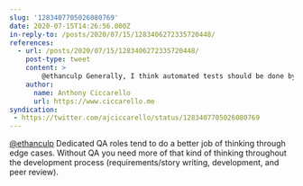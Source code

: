 ```yaml
---
slug: '1283407705026080769'
date: 2020-07-15T14:26:56.000Z
in-reply-to: /posts/2020/07/15/1283406272335720448/
references:
  - url: /posts/2020/07/15/1283406272335720448/
    post-type: tweet
    content: >
        @ethanculp Generally, I think automated tests should be done by developers. I think it helps encourage better developer practices. But I've worked on both kinds of teams, ones with dedicated testers and those where all testing is done by developers and there are pros/cons to both formats.
    author:
      name: Anthony Ciccarello
      url: https://www.ciccarello.me
syndication:
 - https://twitter.com/ajciccarello/status/1283407705026080769
---
```


[@ethanculp](https://twitter.com/ethanculp) Dedicated QA roles tend to do a better job of thinking through edge cases. Without QA you need more of that kind of thinking throughout the development process (requirements/story writing, development, and peer review).
